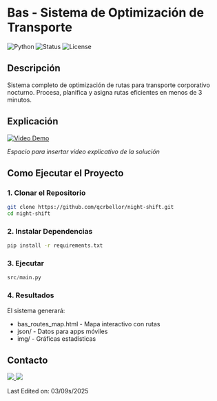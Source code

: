 # Bas - Sistema de Optimización de Transporte

![Python](https://img.shields.io/badge/Python-3.13%2B-blue)
![Status](https://img.shields.io/badge/Status-Production%20Ready-green)
![License](https://img.shields.io/badge/License-MIT-orange)

## Descripción
Sistema completo de optimización de rutas para transporte corporativo nocturno. Procesa, planifica y asigna rutas eficientes en menos de 3 minutos.

## Explicación

[![Video Demo](https://img.shields.io/badge/🎬-Ver_Video_Explicativo-red)](https://tu-enlace-de-video-aqui.com)

*Espacio para insertar video explicativo de la solución*

## Como Ejecutar el Proyecto

### 1. Clonar el Repositorio

```bash
git clone https://github.com/qcrbellor/night-shift.git
cd night-shift
```
### 2. Instalar Dependencias

```bash
pip install -r requirements.txt
```
### 3. Ejecutar

```python
src/main.py
```
### 4. Resultados

El sistema generará:

- bas_routes_map.html - Mapa interactivo con rutas
- json/ - Datos para apps móviles
- img/ - Gráficas estadísticas

## Contacto

<p>
<a href="mailto:crbellor@unal.edu.co?Subject=Interest in working with you" target="_blank">
    <img src="https://img.shields.io/badge/Gmail-D14836?style=for-the-badge&logo=gmail&logoColor=white"/>
<a href="https://www.linkedin.com/in/cristian-eliecer-bello-reyes-46b1b91ba/" target="_blank">
    <img src="https://img.shields.io/badge/LinkedIn-0077B5?style=for-the-badge&logo=linkedin&logoColor=white"/>
</a>
</p>
Last Edited on: 03/09s/2025